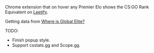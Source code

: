 Chrome extension that on hover any Premier Elo shows the CS:GO Rank Equivalent on [Leetify](https://leetify.com/).

Getting data from [Where is Global Elite?](https://whereisglobal.vercel.app)

TODO:
- Finish popup style.
- Support csstats.gg and Scope.gg.